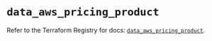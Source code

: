# `data_aws_pricing_product`

Refer to the Terraform Registry for docs: [`data_aws_pricing_product`](https://registry.terraform.io/providers/hashicorp/aws/6.12.0/docs/data-sources/pricing_product).
